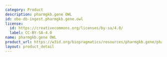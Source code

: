 ```yaml
---
category: Product
description: pharmgkb.gene OWL
id: obo-db-ingest.pharmgkb.gene.owl
license:
  id: https://creativecommons.org/licenses/by-sa/4.0/
  label: CC-BY-SA-4.0
name: pharmgkb.gene OWL
product_url: https://w3id.org/biopragmatics/resources/pharmgkb.gene/pharmgkb.gene.owl
layout: product_detail
---
```

